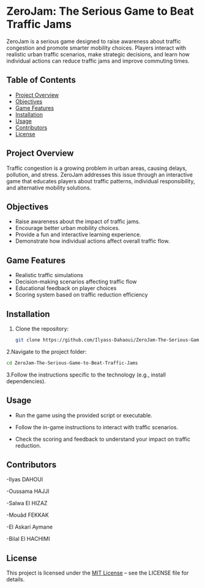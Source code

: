 # ZeroJam: The Serious Game to Beat Traffic Jams

ZeroJam is a serious game designed to raise awareness about traffic congestion and promote smarter mobility choices. Players interact with realistic urban traffic scenarios, make strategic decisions, and learn how individual actions can reduce traffic jams and improve commuting times.

## Table of Contents

- [Project Overview](#project-overview)
- [Objectives](#objectives)
- [Game Features](#game-features)
- [Installation](#installation)
- [Usage](#usage)
- [Contributors](#contributors)
- [License](#license)

## Project Overview

Traffic congestion is a growing problem in urban areas, causing delays, pollution, and stress. ZeroJam addresses this issue through an interactive game that educates players about traffic patterns, individual responsibility, and alternative mobility solutions. 

## Objectives

- Raise awareness about the impact of traffic jams.  
- Encourage better urban mobility choices.  
- Provide a fun and interactive learning experience.  
- Demonstrate how individual actions affect overall traffic flow.

## Game Features

- Realistic traffic simulations  
- Decision-making scenarios affecting traffic flow  
- Educational feedback on player choices  
- Scoring system based on traffic reduction efficiency  


## Installation

1. Clone the repository:
   ```bash
   git clone https://github.com/Ilyass-Dahaoui/ZeroJam-The-Serious-Game-to-Beat-Traffic-Jams.git
   ```
2.Navigate to the project folder:
```bash
cd ZeroJam-The-Serious-Game-to-Beat-Traffic-Jams
```
3.Follow the instructions specific to the technology (e.g., install dependencies).

## Usage

- Run the game using the provided script or executable.

- Follow the in-game instructions to interact with traffic scenarios.

- Check the scoring and feedback to understand your impact on traffic reduction.
 ## Contributors
 
-Ilyas DAHOUI

-Oussama HAJJI

-Salwa El HIZAZ

-Mouâd FEKKAK

-El Askari Aymane

-Bilal El HACHIMI
## License
This project is licensed under the [MIT License](LICENSE) – see the LICENSE file for details.

